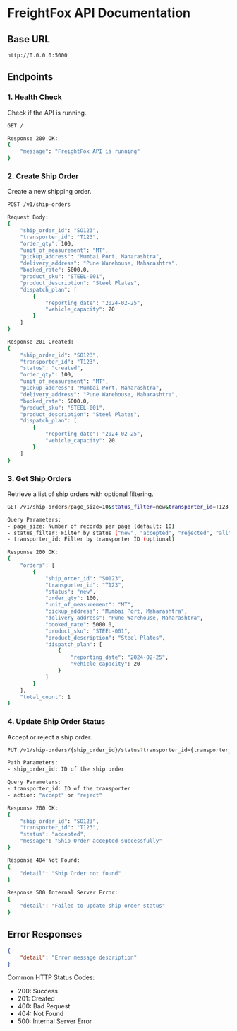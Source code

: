 
# FreightFox API Documentation

## Base URL
```
http://0.0.0.0:5000
```

## Endpoints

### 1. Health Check
Check if the API is running.

```bash
GET /

Response 200 OK:
{
    "message": "FreightFox API is running"
}
```

### 2. Create Ship Order
Create a new shipping order.

```bash
POST /v1/ship-orders

Request Body:
{
    "ship_order_id": "SO123",
    "transporter_id": "T123",
    "order_qty": 100,
    "unit_of_measurement": "MT",
    "pickup_address": "Mumbai Port, Maharashtra",
    "delivery_address": "Pune Warehouse, Maharashtra",
    "booked_rate": 5000.0,
    "product_sku": "STEEL-001",
    "product_description": "Steel Plates",
    "dispatch_plan": [
        {
            "reporting_date": "2024-02-25",
            "vehicle_capacity": 20
        }
    ]
}

Response 201 Created:
{
    "ship_order_id": "SO123",
    "transporter_id": "T123",
    "status": "created",
    "order_qty": 100,
    "unit_of_measurement": "MT",
    "pickup_address": "Mumbai Port, Maharashtra",
    "delivery_address": "Pune Warehouse, Maharashtra",
    "booked_rate": 5000.0,
    "product_sku": "STEEL-001",
    "product_description": "Steel Plates",
    "dispatch_plan": [
        {
            "reporting_date": "2024-02-25",
            "vehicle_capacity": 20
        }
    ]
}
```

### 3. Get Ship Orders
Retrieve a list of ship orders with optional filtering.

```bash
GET /v1/ship-orders?page_size=10&status_filter=new&transporter_id=T123

Query Parameters:
- page_size: Number of records per page (default: 10)
- status_filter: Filter by status ("new", "accepted", "rejected", "all")
- transporter_id: Filter by transporter ID (optional)

Response 200 OK:
{
    "orders": [
        {
            "ship_order_id": "SO123",
            "transporter_id": "T123",
            "status": "new",
            "order_qty": 100,
            "unit_of_measurement": "MT",
            "pickup_address": "Mumbai Port, Maharashtra",
            "delivery_address": "Pune Warehouse, Maharashtra",
            "booked_rate": 5000.0,
            "product_sku": "STEEL-001",
            "product_description": "Steel Plates",
            "dispatch_plan": [
                {
                    "reporting_date": "2024-02-25",
                    "vehicle_capacity": 20
                }
            ]
        }
    ],
    "total_count": 1
}
```

### 4. Update Ship Order Status
Accept or reject a ship order.

```bash
PUT /v1/ship-orders/{ship_order_id}/status?transporter_id={transporter_id}&action={action}

Path Parameters:
- ship_order_id: ID of the ship order

Query Parameters:
- transporter_id: ID of the transporter
- action: "accept" or "reject"

Response 200 OK:
{
    "ship_order_id": "SO123",
    "transporter_id": "T123",
    "status": "accepted",
    "message": "Ship Order accepted successfully"
}

Response 404 Not Found:
{
    "detail": "Ship Order not found"
}

Response 500 Internal Server Error:
{
    "detail": "Failed to update ship order status"
}
```

## Error Responses

```json
{
    "detail": "Error message description"
}
```

Common HTTP Status Codes:
- 200: Success
- 201: Created
- 400: Bad Request
- 404: Not Found
- 500: Internal Server Error
